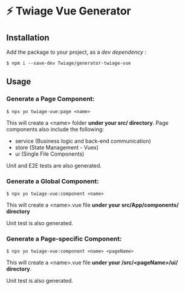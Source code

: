 # :zap: Twiage Vue Generator

## Installation

Add the package to your project, as a _dev dependency_ :

```
$ npm i --save-dev Twiage/generator-twiage-vue
```

## Usage

### Generate a **Page Component**:
```
$ npx yo twiage-vue:page <name>
```
This will create a \<name> folder **under your src/ directory**. Page components also include the following:
- service (Business logic and back-end communication)
- store (State Management - Vuex)
- ui (Single File Components)

Unit and E2E tests are also generated.

### Generate a **Global Component**:
```
$ npx yo twiage-vue:component <name>
```
This will create a \<name>.vue file **under your src/App/components/ directory**

Unit test is also generated.

### Generate a **Page-specific Component**:
```
$ npx yo twiage-vue:component <name> <pageName>
```
This will create a \<name>.vue file **under your /src/\<pageName>/ui/ directory**.

Unit test is also generated.
